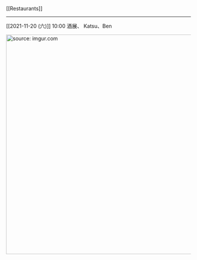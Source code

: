 [[Restaurants]]

---

[[2021-11-20 (六)]] 10:00 酒展、 Katsu、Ben

<a href="https://imgur.com/ApGWdpR"><img src="https://i.imgur.com/ApGWdpR.jpg" title="source: imgur.com" width="600px" /></a>